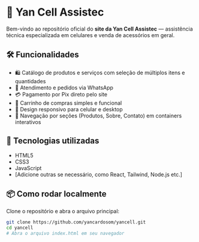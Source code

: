 # 📱 Yan Cell Assistec

Bem-vindo ao repositório oficial do **site da Yan Cell Assistec** — assistência técnica especializada em celulares e venda de acessórios em geral.

## 🛠️ Funcionalidades

- 🛍️ Catálogo de produtos e serviços com seleção de múltiplos itens e quantidades
- 💬 Atendimento e pedidos via WhatsApp
- 💳 Pagamento por Pix direto pelo site
- 🛒 Carrinho de compras simples e funcional
- 📱 Design responsivo para celular e desktop
- 🔎 Navegação por seções (Produtos, Sobre, Contato) em containers interativos

## 🚀 Tecnologias utilizadas

- HTML5
- CSS3
- JavaScript
- [Adicione outras se necessário, como React, Tailwind, Node.js etc.]

## 📦 Como rodar localmente

Clone o repositório e abra o arquivo principal:

```bash
git clone https://github.com/yancardosom/yancell.git
cd yancell
# Abra o arquivo index.html em seu navegador

